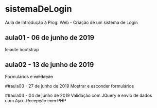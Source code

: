 # sistemaDeLogin
Aula de Introdução à Prog. Web - Criação de um sistema de Login

## aula01 - 06 de junho de 2019
leiaute bootstrap

## aula02 - 13 de junho de 2019
Formulários e ~~validação~~

##aula03 - 27 de junho de 2019
Mostrar e esconder formulários

##aula04  - 04 de junho de 2019
Validação  com JQuery e envio de
dados com Ajax. ~~Recepção com PHP~~
